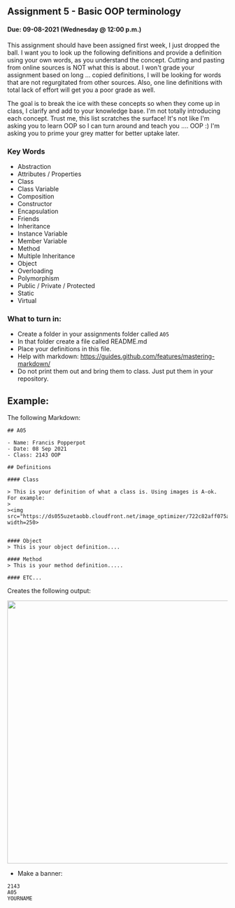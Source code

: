 ## Assignment 5 - Basic OOP terminology
#### Due: 09-08-2021 (Wednesday @ 12:00 p.m.)

This assignment should have been assigned first week, I just dropped the ball. I want you to look up the following definitions and provide a definition using your own words, as you understand the concept. Cutting and pasting from online sources is NOT what this is about. I won't grade your assignment based on long ... copied definitions, I will be looking for words that are not regurgitated from other sources. Also, one line definitions with total lack of effort will get you a poor grade as well.

The goal is to break the ice with these concepts so when they come up in class, I clarify and add to your knowledge base. I'm not totally introducing each concept. Trust me, this list scratches the surface! It's not like I'm asking you to learn OOP so I can turn around and teach you .... OOP :) I'm asking you to prime your grey matter for better uptake later.


### Key Words

- Abstraction
- Attributes / Properties
- Class
- Class Variable
- Composition
- Constructor
- Encapsulation
- Friends
- Inheritance
- Instance Variable
- Member Variable
- Method
- Multiple Inheritance
- Object
- Overloading
- Polymorphism
- Public / Private / Protected
- Static
- Virtual

### What to turn in:

- Create a folder in your assignments folder called `A05`
- In that folder create a file called README.md
- Place your definitions in this file.
- Help with markdown: https://guides.github.com/features/mastering-markdown/
- Do not print them out and bring them to class. Just put them in your repository.


## Example:

The following Markdown:

```
## A05

- Name: Francis Popperpot
- Date: 08 Sep 2021
- Class: 2143 OOP

## Definitions

#### Class

> This is your definition of what a class is. Using images is A-ok. For example: 
>
><img src="https://ds055uzetaobb.cloudfront.net/image_optimizer/722c82aff075a14313be7fa7463f7fedad151a0a.png" width=250>


#### Object
> This is your object definition....

#### Method
> This is your method definition.....

#### ETC...
```
Creates the following output: 

<img src="https://cs.msutexas.edu/~griffin/zcloud/zcloud-files/ho2_output_2020.png" width="600">

- Make a banner:

```
2143
A05
YOURNAME
```

